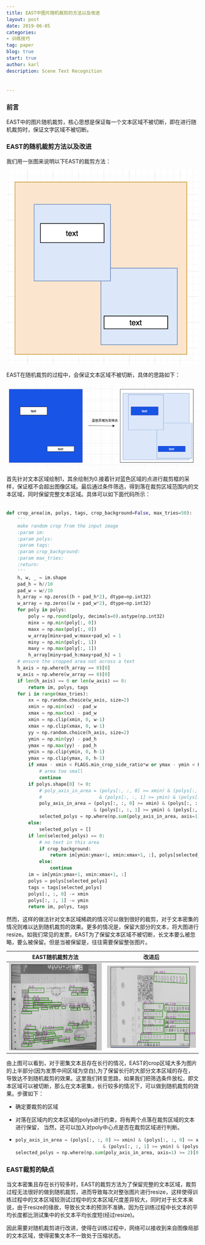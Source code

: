 ```yaml
---
title: EAST中图片随机裁剪的方法以及改进
layout: post
date: 2019-06-05
categories: 
- 训练技巧
tag: paper
blog: true
start: true
author: karl
description: Scene Text Recognition


---
```




### 前言  

EAST中的图片随机裁剪，核心思想是保证每一个文本区域不被切断，即在进行随机裁剪时，保证文字区域不被切断。  



### EAST的随机裁剪方法以及改进 

我们用一张图来说明以下EAST的裁剪方法：

![image-20190605155602437](../downloads/east_random_crop/image-20190605155602437.png)



EAST在随机裁剪的过程中，会保证文本区域不被切断，具体的思路如下：

![image-20190605160233486](../downloads/east_random_crop/image-20190605160233486.png)

首先针对文本区域绘制1，其余绘制为0.接着针对蓝色区域的点进行裁剪框的采样，保证框不会超出图像区域。最后通过条件筛选，得到落在裁剪区域范围内的文本区域，同时保留完整文本区域。具体可以如下面代码所示：

```python

def crop_area(im, polys, tags, crop_background=False, max_tries=50):
    '''
    make random crop from the input image
    :param im:
    :param polys:
    :param tags:
    :param crop_background:
    :param max_tries:
    :return:
    '''
    h, w, _ = im.shape
    pad_h = h//10
    pad_w = w//10
    h_array = np.zeros((h + pad_h*2), dtype=np.int32)
    w_array = np.zeros((w + pad_w*2), dtype=np.int32)
    for poly in polys:
        poly = np.round(poly, decimals=0).astype(np.int32)
        minx = np.min(poly[:, 0])
        maxx = np.max(poly[:, 0])
        w_array[minx+pad_w:maxx+pad_w] = 1
        miny = np.min(poly[:, 1])
        maxy = np.max(poly[:, 1])
        h_array[miny+pad_h:maxy+pad_h] = 1
    # ensure the cropped area not across a text
    h_axis = np.where(h_array == 0)[0]
    w_axis = np.where(w_array == 0)[0]
    if len(h_axis) == 0 or len(w_axis) == 0:
        return im, polys, tags
    for i in range(max_tries):
        xx = np.random.choice(w_axis, size=2)
        xmin = np.min(xx) - pad_w
        xmax = np.max(xx) - pad_w
        xmin = np.clip(xmin, 0, w-1)
        xmax = np.clip(xmax, 0, w-1)
        yy = np.random.choice(h_axis, size=2)
        ymin = np.min(yy) - pad_h
        ymax = np.max(yy) - pad_h
        ymin = np.clip(ymin, 0, h-1)
        ymax = np.clip(ymax, 0, h-1)
        if xmax - xmin < FLAGS.min_crop_side_ratio*w or ymax - ymin < FLAGS.min_crop_side_ratio*h:
            # area too small
            continue
        if polys.shape[0] != 0:
            # poly_axis_in_area = (polys[:, :, 0] >= xmin) & (polys[:, :, 0] <= xmax) \
            #                     & (polys[:, :, 1] >= ymin) & (polys[:, :, 1] <= ymax)
            poly_axis_in_area = (polys[:, :, 0] >= xmin) & (polys[:, :, 0] <= xmax) \
                                & (polys[:, :, 1] >= ymin) & (polys[:, :, 1] <= ymax)
            selected_polys = np.where(np.sum(poly_axis_in_area, axis=1) >= 2)[0]
        else:
            selected_polys = []
        if len(selected_polys) == 0:
            # no text in this area
            if crop_background:
                return im[ymin:ymax+1, xmin:xmax+1, :], polys[selected_polys], tags[selected_polys]
            else:
                continue
        im = im[ymin:ymax+1, xmin:xmax+1, :]
        polys = polys[selected_polys]
        tags = tags[selected_polys]
        polys[:, :, 0] -= xmin
        polys[:, :, 1] -= ymin
        return im, polys, tags
```

然而，这样的做法针对文本区域稀疏的情况可以做到很好的裁剪，对于文本密集的情况则难以达到随机裁剪的效果。更多的情况是，保留大部分的文本，将大图进行resize。如我们常见的发票，EAST为了保留文本区域不被切断，长文本要么被忽略，要么被保留。但是当被保留是，往往需要保留整张图片。

|                       EAST随机裁剪方法                       |                            改进后                            |
| :----------------------------------------------------------: | :----------------------------------------------------------: |
| ![image-20190605161025263](../downloads/east_random_crop/image-20190605161025263.png) | ![image-20190605160811062](../downloads/east_random_crop/image-20190605160811062.png) |



由上图可以看到，对于密集文本且存在长行的情况，EAST的crop区域大多为图片的上半部分(因为发票中间区域为空白),为了保留长行的大部分文本区域的存在，导致达不到随机裁剪的效果。这里我们转变思路，如果我们把筛选条件放松，即文本区域可以被切断，那么在文本密集，长行较多的情况下，可以做到随机裁剪的效果。步骤如下：

- 确定要裁剪的区域

- 对落在区域内的文本区域的polys进行约束，将有两个点落在裁剪区域的文本进行保留， 当然，还可以加入对poly中心点是否在裁剪区域进行判断。

- ```python
  poly_axis_in_area = (polys[:, :, 0] >= xmin) & (polys[:, :, 0] <= xmax) \
                                  & (polys[:, :, 1] >= ymin) & (polys[:, :, 1] <= ymax)
  selected_polys = np.where(np.sum(poly_axis_in_area, axis=1) >= 2)[0]
  ```



### EAST裁剪的缺点

当文本密集且存在长行较多时，EAST的裁剪方法为了保留完整的文本区域，裁剪过程无法很好的做到随机裁剪，进而导致每次对整张图片进行resize，这样使得训练过程中的文本区域较测试过程中的文本区域尺度差异较大，同时对于长文本来说，由于resize的缘故，导致长文本的预测不准确，因为在训练过程中长文本的平均长度都比测试集中的长文本平均长度短(经过resize)。

因此需要对随机裁剪进行改进，使得在训练过程中，网络可以接收到来自图像局部的文本区域，使得密集文本不一致处于压缩状态。